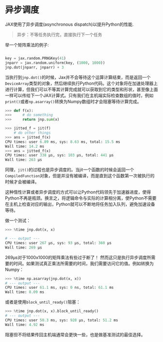 # 异步调度

JAX使用了异步调度(asynchronous dispatch)以提升Python的性能. 

> 异步：不等任务执行完，直接执行下一个任务

举一个矩阵乘法的例子: 

```python

key = jax.random.PRNGKey(41)
jnparr = jax.random.uniform(key, (1000, 1000))
jnp.dot(jnparr, jnparr) + 3

```
当执行到`jnp.dot()`的时候，Jax并不会等待这个运算计算结束，而是返回一个`DeviceArray`类型的对象，然后继续执行Python代码。这个对象将在加速处理器上进行计算，但我们可以不等其计算完成就可以获取到它的类型和形状，甚至像上面一样可以传给下一个JAX计算式。只有我们在主机端实际检查数组的值时，例如`print()`或者`np.asarray()`转换为Numpy数组时才会阻塞等待计算完成。

```python
>>> def f(x):
>>>     # do something
>>>     return jnp.sum(x)

>>> jitted_f = jit(f)
    # do other things
>>> ans = jitted_f(x)
CPU times: user 6.89 ms, sys: 8.63 ms, total: 15.5 ms
Wall time: 14.2 ms
>>> ans = jitted_f(x)
CPU times: user 338 µs, sys: 103 µs, total: 441 µs
Wall time: 263 µs
```

同理，`jit()`的过程也是异步调度的。当jit一个函数的时候会返回一个`CompiledFunction`对象，但是并没有被编译，而是直到这个函数第一次被执行的时候才会被编译。

这种惰性计算或者异步调度的方式可以让Python代码领先于加速器进度，使得Python不再是瓶颈。换言之，将逻辑命令与实际的计算相分离，使Python不需要在主机上检查对应的输出，Python就可以不断地将任务加入队列，避免加速设备等待。

做一个测试：

```python
>>> %time jnp.dot(x, x)

# --- output ---
CPU times: user 267 µs, sys: 93 µs, total: 360 µs
Wall time: 269 µs
```
269μs对于1000x1000的矩阵乘法有些过于断了！ 然而这只是执行异步调度所需要的时间。如果测试真正乘法所需要的时间，我们需要访问它的值。例如转换为Numpy：
```python
>>> %time np.asarray(jnp.dot(x, x))
# --- output ---
CPU times: user 61.1 ms, sys: 0 ns, total: 61.1 ms
Wall time: 8.09 ms
```
或者是使用`block_until_ready()`阻塞：
```python
>>> %time jnp.dot(x, x).block_until_ready()  
# --- output ---
CPU times: user 50.3 ms, sys: 928 µs, total: 51.2 ms
Wall time: 4.92 ms
```
阻塞但不将结果传回主机端通常会更快一些，也是做基准测试的最佳选择。